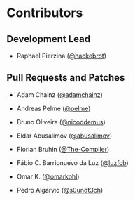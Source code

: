 Contributors
============

Development Lead
----------------

- Raphael Pierzina ([@hackebrot])

Pull Requests and Patches
-------------------------

- Adam Chainz ([@adamchainz])
- Andreas Pelme ([@pelme])
- Bruno Oliveira ([@nicoddemus])
- Eldar Abusalimov ([@abusalimov])
- Florian Bruhin ([@The-Compiler])
- Fábio C. Barrionuevo da Luz ([@luzfcb])
- Omar K. ([@omarkohl])
- Pedro Algarvio ([@s0undt3ch])

  [@hackebrot]: https://github.com/hackebrot
  [@adamchainz]: https://github.com/adamchainz
  [@pelme]: https://github.com/pelme
  [@nicoddemus]: https://github.com/nicoddemus
  [@abusalimov]: https://github.com/abusalimov
  [@The-Compiler]: https://github.com/The-Compiler
  [@luzfcb]: https://github.com/luzfcb
  [@omarkohl]: https://github.com/omarkohl
  [@s0undt3ch]: https://github.com/s0undt3ch
